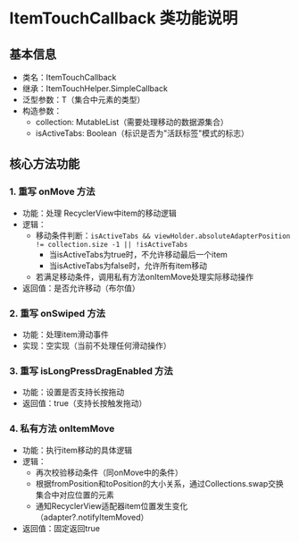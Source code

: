 # ItemTouchCallback 类功能说明

## 基本信息
- 类名：ItemTouchCallback<T>
- 继承：ItemTouchHelper.SimpleCallback
- 泛型参数：T（集合中元素的类型）
- 构造参数：
  - collection: MutableList<T>（需要处理移动的数据源集合）
  - isActiveTabs: Boolean（标识是否为"活跃标签"模式的标志）


## 核心方法功能

### 1. 重写 onMove 方法
- 功能：处理 RecyclerView中item的移动逻辑
- 逻辑：
  - 移动条件判断：`isActiveTabs && viewHolder.absoluteAdapterPosition != collection.size -1 || !isActiveTabs`
    - 当isActiveTabs为true时，不允许移动最后一个item
    - 当isActiveTabs为false时，允许所有item移动
  - 若满足移动条件，调用私有方法onItemMove处理实际移动操作
- 返回值：是否允许移动（布尔值）


### 2. 重写 onSwiped 方法
- 功能：处理item滑动事件
- 实现：空实现（当前不处理任何滑动操作）


### 3. 重写 isLongPressDragEnabled 方法
- 功能：设置是否支持长按拖动
- 返回值：true（支持长按触发拖动）


### 4. 私有方法 onItemMove
- 功能：执行item移动的具体逻辑
- 逻辑：
  - 再次校验移动条件（同onMove中的条件）
  - 根据fromPosition和toPosition的大小关系，通过Collections.swap交换集合中对应位置的元素
  - 通知RecyclerView适配器item位置发生变化（adapter?.notifyItemMoved）
- 返回值：固定返回true
